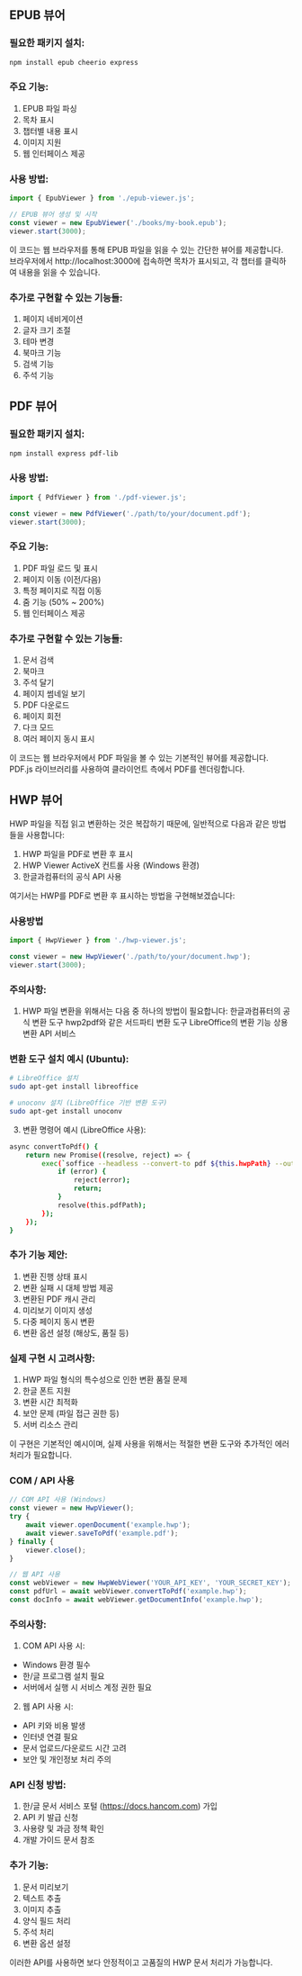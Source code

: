 ## EPUB 뷰어

### 필요한 패키지 설치:
```sh
npm install epub cheerio express
```

### 주요 기능:
1. EPUB 파일 파싱
2. 목차 표시
3. 챕터별 내용 표시
4. 이미지 지원
5. 웹 인터페이스 제공

### 사용 방법:

```js
import { EpubViewer } from './epub-viewer.js';

// EPUB 뷰어 생성 및 시작
const viewer = new EpubViewer('./books/my-book.epub');
viewer.start(3000);
```

이 코드는 웹 브라우저를 통해 EPUB 파일을 읽을 수 있는 간단한 뷰어를 제공합니다. 브라우저에서 http://localhost:3000에 접속하면 목차가 표시되고, 각 챕터를 클릭하여 내용을 읽을 수 있습니다.

### 추가로 구현할 수 있는 기능들:
1. 페이지 네비게이션
2. 글자 크기 조절
3. 테마 변경
4. 북마크 기능
5. 검색 기능
6. 주석 기능

## PDF 뷰어

### 필요한 패키지 설치:
```sh
npm install express pdf-lib
```

### 사용 방법:
```js
import { PdfViewer } from './pdf-viewer.js';

const viewer = new PdfViewer('./path/to/your/document.pdf');
viewer.start(3000);
```

### 주요 기능:
1. PDF 파일 로드 및 표시
2. 페이지 이동 (이전/다음)
3. 특정 페이지로 직접 이동
4. 줌 기능 (50% ~ 200%)
5. 웹 인터페이스 제공

### 추가로 구현할 수 있는 기능들:
1. 문서 검색
2. 북마크
3. 주석 달기
4. 페이지 썸네일 보기
5. PDF 다운로드
6. 페이지 회전
7. 다크 모드
8. 여러 페이지 동시 표시

이 코드는 웹 브라우저에서 PDF 파일을 볼 수 있는 기본적인 뷰어를 제공합니다. PDF.js 라이브러리를 사용하여 클라이언트 측에서 PDF를 렌더링합니다.


## HWP 뷰어

HWP 파일을 직접 읽고 변환하는 것은 복잡하기 때문에, 일반적으로 다음과 같은 방법들을 사용합니다:
1. HWP 파일을 PDF로 변환 후 표시
2. HWP Viewer ActiveX 컨트롤 사용 (Windows 환경)
3. 한글과컴퓨터의 공식 API 사용

여기서는 HWP를 PDF로 변환 후 표시하는 방법을 구현해보겠습니다:

### 사용방법

```js
import { HwpViewer } from './hwp-viewer.js';

const viewer = new HwpViewer('./path/to/your/document.hwp');
viewer.start(3000);
```

### 주의사항:
1. HWP 파일 변환을 위해서는 다음 중 하나의 방법이 필요합니다:
한글과컴퓨터의 공식 변환 도구
hwp2pdf와 같은 서드파티 변환 도구
LibreOffice의 변환 기능
상용 변환 API 서비스

### 변환 도구 설치 예시 (Ubuntu):

```sh
# LibreOffice 설치
sudo apt-get install libreoffice

# unoconv 설치 (LibreOffice 기반 변환 도구)
sudo apt-get install unoconv
```

3. 변환 명령어 예시 (LibreOffice 사용):

```sh
async convertToPdf() {
    return new Promise((resolve, reject) => {
        exec(`soffice --headless --convert-to pdf ${this.hwpPath} --outdir ${path.dirname(this.pdfPath)}`, (error) => {
            if (error) {
                reject(error);
                return;
            }
            resolve(this.pdfPath);
        });
    });
}
```

### 추가 기능 제안:
1. 변환 진행 상태 표시
2. 변환 실패 시 대체 방법 제공
3. 변환된 PDF 캐시 관리
4. 미리보기 이미지 생성
5. 다중 페이지 동시 변환
6. 변환 옵션 설정 (해상도, 품질 등)

### 실제 구현 시 고려사항:
1. HWP 파일 형식의 특수성으로 인한 변환 품질 문제
2. 한글 폰트 지원
3. 변환 시간 최적화
4. 보안 문제 (파일 접근 권한 등)
5. 서버 리소스 관리

이 구현은 기본적인 예시이며, 실제 사용을 위해서는 적절한 변환 도구와 추가적인 에러 처리가 필요합니다.


### COM / API 사용

```js
// COM API 사용 (Windows)
const viewer = new HwpViewer();
try {
    await viewer.openDocument('example.hwp');
    await viewer.saveToPdf('example.pdf');
} finally {
    viewer.close();
}

// 웹 API 사용
const webViewer = new HwpWebViewer('YOUR_API_KEY', 'YOUR_SECRET_KEY');
const pdfUrl = await webViewer.convertToPdf('example.hwp');
const docInfo = await webViewer.getDocumentInfo('example.hwp');
```

### 주의사항:
1. COM API 사용 시:
- Windows 환경 필수
- 한/글 프로그램 설치 필요
- 서버에서 실행 시 서비스 계정 권한 필요
2. 웹 API 사용 시:
- API 키와 비용 발생
- 인터넷 연결 필요
- 문서 업로드/다운로드 시간 고려
- 보안 및 개인정보 처리 주의

### API 신청 방법:
1. 한/글 문서 서비스 포털 (https://docs.hancom.com) 가입
2. API 키 발급 신청
3. 사용량 및 과금 정책 확인
4. 개발 가이드 문서 참조

### 추가 기능:
1. 문서 미리보기
2. 텍스트 추출
3. 이미지 추출
4. 양식 필드 처리
5. 주석 처리
6. 변환 옵션 설정

이러한 API를 사용하면 보다 안정적이고 고품질의 HWP 문서 처리가 가능합니다.